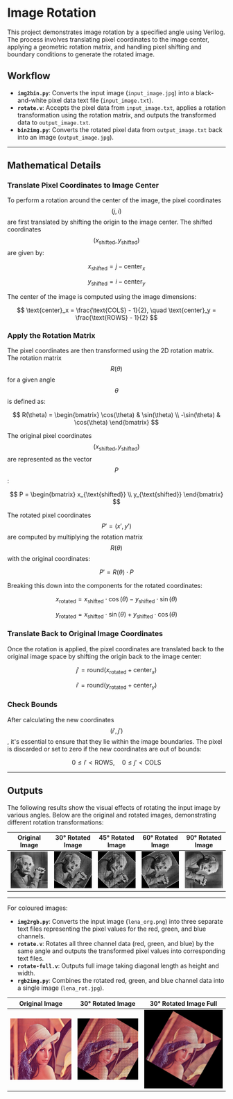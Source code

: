 
# Image Rotation  

This project demonstrates image rotation by a specified angle using Verilog. The process involves translating pixel coordinates to the image center, applying a geometric rotation matrix, and handling pixel shifting and boundary conditions to generate the rotated image.  

## Workflow  

- **`img2bin.py`**: Converts the input image (`input_image.jpg`) into a black-and-white pixel data text file (`input_image.txt`).  
- **`rotate.v`**: Accepts the pixel data from `input_image.txt`, applies a rotation transformation using the rotation matrix, and outputs the transformed data to `output_image.txt`.  
- **`bin2img.py`**: Converts the rotated pixel data from `output_image.txt` back into an image (`output_image.jpg`).  

---

## Mathematical Details  

### Translate Pixel Coordinates to Image Center  

To perform a rotation around the center of the image, the pixel coordinates $$(j, i)$$ are first translated by shifting the origin to the image center. The shifted coordinates $$(x_{\text{shifted}}, y_{\text{shifted}})$$ are given by:  

$$
x_{\text{shifted}} = j - \text{center}_x
$$  

$$
y_{\text{shifted}} = i - \text{center}_y
$$  

The center of the image is computed using the image dimensions:  

$$
\text{center}_x = \frac{\text{COLS} - 1}{2}, \quad \text{center}_y = \frac{\text{ROWS} - 1}{2}
$$  

### Apply the Rotation Matrix  

The pixel coordinates are then transformed using the 2D rotation matrix. The rotation matrix $$R(\theta)$$ for a given angle $$\theta$$ is defined as:  

$$
R(\theta) = 
\begin{bmatrix}
\cos(\theta) & \sin(\theta) \\
-\sin(\theta) & \cos(\theta)
\end{bmatrix}
$$  

The original pixel coordinates $$(x_{\text{shifted}}, y_{\text{shifted}})$$ are represented as the vector $$P$$:  

$$
P = 
\begin{bmatrix}
x_{\text{shifted}} \\
y_{\text{shifted}}
\end{bmatrix}
$$  

The rotated pixel coordinates $$P' = (x', y')$$ are computed by multiplying the rotation matrix $$R(\theta)$$ with the original coordinates:  

$$
P' = R(\theta) \cdot P
$$  

Breaking this down into the components for the rotated coordinates:  

$$
x_{\text{rotated}} = x_{\text{shifted}} \cdot \cos(\theta) - y_{\text{shifted}} \cdot \sin(\theta)
$$  

$$
y_{\text{rotated}} = x_{\text{shifted}} \cdot \sin(\theta) + y_{\text{shifted}} \cdot \cos(\theta)
$$  

### Translate Back to Original Image Coordinates  

Once the rotation is applied, the pixel coordinates are translated back to the original image space by shifting the origin back to the image center:  

$$
j' = \text{round}(x_{\text{rotated}} + \text{center}_x)
$$  

$$
i' = \text{round}(y_{\text{rotated}} + \text{center}_y)
$$  

### Check Bounds  

After calculating the new coordinates $$(i', j')$$, it's essential to ensure that they lie within the image boundaries. The pixel is discarded or set to zero if the new coordinates are out of bounds:  

$$
0 \leq i' < \text{ROWS}, \quad 0 \leq j' < \text{COLS}
$$  

---

## Outputs  

The following results show the visual effects of rotating the input image by various angles. Below are the original and rotated images, demonstrating different rotation transformations:

| Original Image           | 30° Rotated Image          | 45° Rotated Image          | 60° Rotated Image          | 90° Rotated Image          |  
|---------------------------|----------------------------|----------------------------|----------------------------|----------------------------|  
| ![Input Image](input_image.jpg) | ![30° Rotated](30deg.jpg) | ![45° Rotated](45deg.jpg) | ![60° Rotated](60deg.jpg) | ![90° Rotated](90deg.jpg) |  

---

For coloured images:

- **`img2rgb.py`**: Converts the input image (`lena_org.png`) into three separate text files representing the pixel values for the red, green, and blue channels.
- **`rotate.v`**: Rotates all three channel data (red, green, and blue) by the same angle and outputs the transformed pixel values into corresponding text files.
- **`rotate-full.v`**: Outputs full image taking diagonal length as height and width.
- **`rgb2img.py`**: Combines the rotated red, green, and blue channel data into a single image (`lena_rot.jpg`).



| Original Image           | 30° Rotated Image          | 30° Rotated Image  Full     |  
|---------------------------|----------------------------|----------------------------|
| ![Original Image](lena_org.png) | ![30° Rotated](lena_rot.jpg) | ![30° Rotated Full](lena_rot_full.jpg) |




